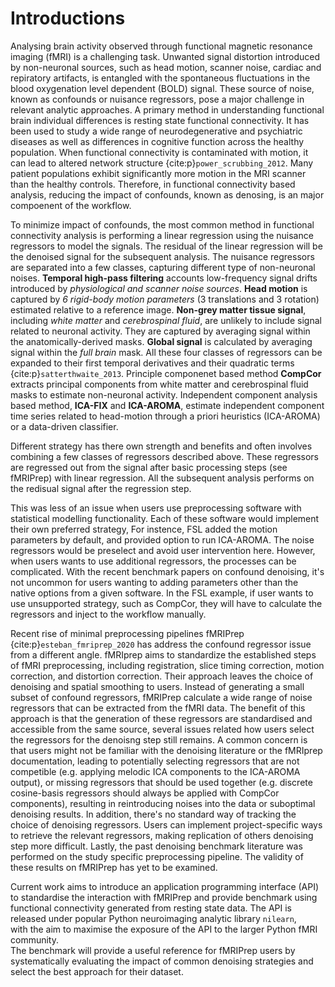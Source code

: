 # Introductions
<!-- aim at 500 words -->

<!-- We all know denosiing is important now. And we cannot understand brain activity without it. -->
Analysing brain activity observed through functional magnetic resonance imaging (fMRI) is a challenging task. 
Unwanted signal distortion introduced by non-neuronal sources, 
such as head motion, scanner noise, cardiac and repiratory artifacts, <!-- cite a review here -->
is entangled with the spontaneous fluctuations in the blood oxygenation level dependent (BOLD) signal.
These source of noise, known as confounds or nuisance regressors, pose a major challenge in relevant analytic approaches.
A primary method in understanding functional brain individual differences is resting state functional connectivity.
It has been used to study a wide range of neurodegenerative and psychiatric diseases as well as differences in cognitive function across the healthy population.
When functional connectivity is contaminated with motion, it can lead to altered network structure {cite:p}`power_scrubbing_2012`.
Many patient populations exhibit significantly more motion in the MRI scanner than the healthy controls. <!-- reference here -->
Therefore, in functional connectivity based analysis, reducing the impact of confounds, known as denosing, is an major compoenent of the workflow.

<!-- Classes of nuisance regressors - like how load_confounds separate them -->
To minimize impact of confounds, 
the most common method in functional connectivity analysis is performing a linear regression using the nuisance regressors to model the signals.
The residual of the linear regression will be the denoised signal for the subsequent analysis.
The nuisance regressors are separated into a few classes, capturing different type of non-neuronal noises.
__Temporal high-pass filtering__ accounts low-frequency signal drifts introduced by _physiological and scanner noise sources_.
__Head motion__ is captured by _6 rigid-body motion parameters_ (3 translations and 3 rotation)  estimated relative to a reference image.
__Non-grey matter tissue signal__, including _white matter_ and _cerebrospinal fluid_, are unlikely to include signal related to neuronal activity. 
They are captured by averaging signal within the anatomically-derived masks.
__Global signal__ is calculated by averaging signal within the _full brain_ mask.
All these four classes of regressors can be expanded to their first temporal derivatives and their quadratic terms {cite:p}`satterthwaite_2013`.
Principle componenet based method __CompCor__ extracts principal components from white matter and cerebrospinal fluid masks to estimate non-neuronal activity. 
Independent component analysis based method, __ICA-FIX__ and __ICA-AROMA__,
estimate independent component time series related to head-motion through a priori heuristics (ICA-AROMA) or a data-driven classifier. 
<!-- need to add reference -->
Different strategy has there own strength and benefits and often involves combining a few classes of regressors described above.
These regressors are regressed out from the signal after basic processing steps (see fMRIPrep) with linear regression. 
All the subsequent analysis performs on the redisual signal after the regression step.

<!-- How denoising is traditionally done in propriatory software -->
This was less of an issue when users use preprocessing software with statistical modelling functionality.
Each of these software would implement their own preferred strategy, 
For instence, FSL added the motion parameters by default, and provided option to run ICA-AROMA.
The noise regressors would be preselect and avoid user intervention here.
However, when users wants to use additional regressors, the processes can be complicated.
With the recent benchmark papers on confound denoising, 
it's not uncommon for users wanting to adding parameters other than the native options from a given software.
In the FSL example, if user wants to use unsupported strategy, such as CompCor, 
they will have to calculate the regressors and inject to the workflow manually. 
<!-- Question: should we compare some other software? ie. niak and cpac has a more flexible approach, but still lock user-in  -->

Recent rise of minimal preprocessing pipelines fMRIPrep {cite:p}`esteban_fmriprep_2020` has address the confound regressor issue from a different angle.
fMRIprep aims to standardize the established steps of fMRI preprocessing, including registration, slice timing correction, motion correction, and distortion correction.
Their approach leaves the choice of denoising and spatial smoothing to users.
Instead of generating a small subset of confound regressors, fMRIPrep calculate a wide range of noise regressors that can be extracted from the fMRI data.
The benefit of this approach is that the generation of these regressors are standardised and accessible from the same source,
several issues related how users select the regressors for the denoisng step still remains.
A common concern is that users might not be familiar with the denoising literature or the fMRIprep documentation, 
leading to potentially selecting regressors that are not competible (e.g. applying melodic ICA components to the ICA-AROMA output), 
or missing regressors that should be used together (e.g. discrete cosine-basis regressors should always be applied with CompCor components),
resulting in reintroducing noises into the data or suboptimal denoising results.
In addition, there's no standard way of tracking the choice of denoising regressors.
Users can implement project-specific ways to retrieve the relevant regressors, 
making replication of others denoising step more difficult.
Lastly, the past denoising benchmark literature was performed on the study specific preprocessing pipeline.
The validity of these results on fMRIPrep has yet to be examined. 

Current work aims to introduce an application programming interface (API) to standardise the interaction with fMRIPrep and provide benchmark using functional connectivity generated from resting state data.
The API is released under popular Python neuroimaging analytic library `nilearn`,  
with the aim to maximise the exposure of the API to the larger Python fMRI community.   
The benchmark will provide a useful reference for fMRIPrep users by systematically evaluating the impact of common denoising strategies and select the best approach for their dataset.  

